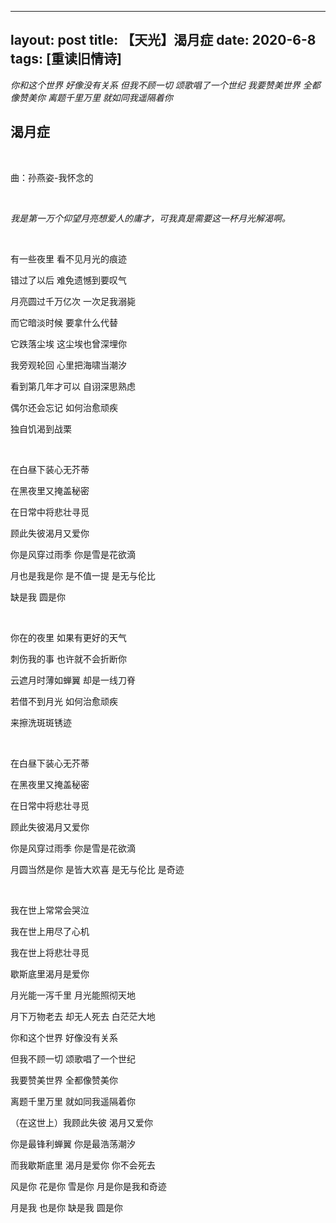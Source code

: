 

---
layout: post
title: 【天光】渴月症
date: 2020-6-8
tags: [重读旧情诗]
---

*你和这个世界 好像没有关系 但我不顾一切 颂歌唱了一个世纪 我要赞美世界 全都像赞美你 离题千里万里 就如同我遥隔着你*

## 渴月症

<br>

曲：孙燕姿-我怀念的

<br>

*我是第一万个仰望月亮想爱人的庸才，可我真是需要这一杯月光解渴啊。*


<br>

有一些夜里 看不见月光的痕迹

错过了以后 难免遗憾到要叹气

月亮圆过千万亿次 一次足我溺毙

而它暗淡时候 要拿什么代替

它跌落尘埃 这尘埃也曾深埋你

我旁观轮回 心里把海啸当潮汐

看到第几年才可以 自诩深思熟虑

偶尔还会忘记 如何治愈顽疾

独自饥渴到战栗

<br>

在白昼下装心无芥蒂

在黑夜里又掩盖秘密

在日常中将悲壮寻觅

顾此失彼渴月又爱你

你是风穿过雨季 你是雪是花欲滴

月也是我是你 是不值一提 是无与伦比

缺是我 圆是你

<br>

你在的夜里 如果有更好的天气

刺伤我的事 也许就不会折断你

云遮月时薄如蝉翼 却是一线刀脊

若借不到月光 如何治愈顽疾

来擦洗斑斑锈迹 

<br>

在白昼下装心无芥蒂

在黑夜里又掩盖秘密

在日常中将悲壮寻觅

顾此失彼渴月又爱你

你是风穿过雨季 你是雪是花欲滴

月圆当然是你 是皆大欢喜 是无与伦比 是奇迹

<br>

我在世上常常会哭泣

我在世上用尽了心机

我在世上将悲壮寻觅

歇斯底里渴月是爱你

月光能一泻千里 月光能照彻天地

月下万物老去 却无人死去 白茫茫大地

你和这个世界 好像没有关系

但我不顾一切 颂歌唱了一个世纪

我要赞美世界 全都像赞美你

离题千里万里 就如同我遥隔着你

（在这世上）我顾此失彼 渴月又爱你

你是最锋利蝉翼 你是最浩荡潮汐

而我歇斯底里 渴月是爱你 你不会死去

风是你 花是你 雪是你 月是你是我和奇迹

月是我 也是你 缺是我 圆是你

<br>
<br>

